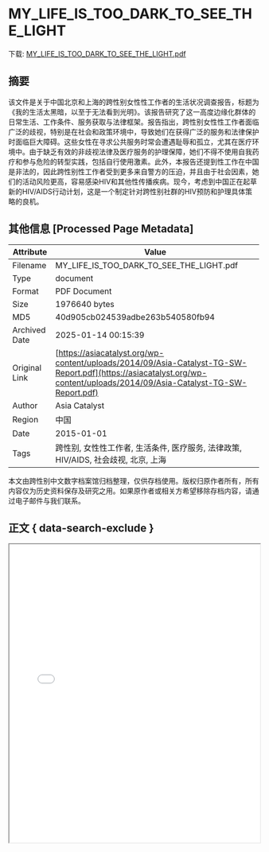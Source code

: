 # MY_LIFE_IS_TOO_DARK_TO_SEE_THE_LIGHT

<!-- tcd_download_link -->
下载: [MY_LIFE_IS_TOO_DARK_TO_SEE_THE_LIGHT.pdf](MY_LIFE_IS_TOO_DARK_TO_SEE_THE_LIGHT.pdf)
<!-- tcd_download_link_end -->

## 摘要

<!-- tcd_abstract -->
该文件是关于中国北京和上海的跨性别女性性工作者的生活状况调查报告，标题为《我的生活太黑暗，以至于无法看到光明》。该报告研究了这一高度边缘化群体的日常生活、工作条件、服务获取与法律框架。报告指出，跨性别女性性工作者面临广泛的歧视，特别是在社会和政策环境中，导致她们在获得广泛的服务和法律保护时面临巨大障碍。这些女性在寻求公共服务时常会遭遇耻辱和孤立，尤其在医疗环境中。由于缺乏有效的非歧视法律及医疗服务的护理保障，她们不得不使用自我药疗和参与危险的转型实践，包括自行使用激素。此外，本报告还提到性工作在中国是非法的，因此跨性别性工作者受到更多来自警方的压迫，并且由于社会因素，她们的活动风险更高，容易感染HIV和其他性传播疾病。现今，考虑到中国正在起草新的HIV/AIDS行动计划，这是一个制定针对跨性别社群的HIV预防和护理具体策略的良机。

<!-- tcd_abstract_end -->

## 其他信息 [Processed Page Metadata]

| Attribute       | Value                                  |
|-----------------|----------------------------------------|
| Filename        | MY_LIFE_IS_TOO_DARK_TO_SEE_THE_LIGHT.pdf                             |
| Type            | document                                 |
| Format          | PDF Document                               |
| Size            | 1976640 bytes                           |
| MD5             | 40d905cb024539adbe263b540580fb94                                  |
| Archived Date   | 2025-01-14 00:15:39                             |
| Original Link   | [https://asiacatalyst.org/wp-content/uploads/2014/09/Asia-Catalyst-TG-SW-Report.pdf](https://asiacatalyst.org/wp-content/uploads/2014/09/Asia-Catalyst-TG-SW-Report.pdf)                         |
| Author          | Asia Catalyst                               |
| Region          | 中国                               |
| Date            | 2015-01-01                                 |
| Tags            | 跨性别, 女性性工作者, 生活条件, 医疗服务, 法律政策, HIV/AIDS, 社会歧视, 北京, 上海                                 |

本文由跨性别中文数字档案馆归档整理，仅供存档使用。版权归原作者所有，所有内容仅为历史资料保存及研究之用。如果原作者或相关方希望移除存档内容，请通过电子邮件与我们联系。

## 正文 { data-search-exclude }

<!-- tcd_main_text -->
<iframe src="../MY_LIFE_IS_TOO_DARK_TO_SEE_THE_LIGHT.pdf" width="100%" height="600px">
    <p>无法显示PDF，请下载查看。</p>
</iframe>
<!-- tcd_main_text_end -->

